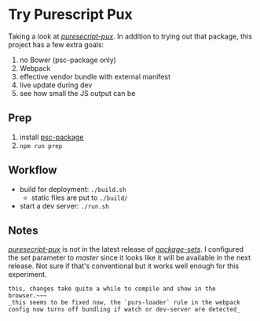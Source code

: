 # Try Purescript Pux

Taking a look at
[_puresecript-pux_](https://github.com/alexmingoia/purescript-pux).
In addition to trying out that package, this project has a few
extra goals:

1. no Bower (psc-package only)
2. Webpack
3. effective vendor bundle with external manifest
4. live update during dev
5. see how small the JS output can be

## Prep

1. install
[psc-package](https://github.com/purescript/psc-package/releases)
2. `npm run prep`

## Workflow

- build for deployment: `./build.sh`
    - static files are put to `./build/`
- start a dev server: `./run.sh`

## Notes

[_puresecript-pux_](https://github.com/alexmingoia/purescript-pux) is not in the latest release of
[_package-sets_](https://github.com/purescript/package-sets). I
configured the _set_ parameter to _master_ since it looks like it
will be available in the next release. Not sure if that's
conventional but it works well enough for this experiment.

~~~The live reload story is not great here. Even for a simple app like
this, changes take quite a while to compile and show in the browser.~~~
_this seems to be fixed now, the `purs-loader` rule in the webpack
config now turns off bundling if watch or dev-server are detected_


